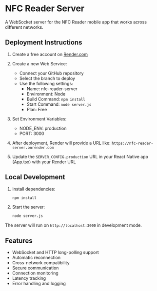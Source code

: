 # NFC Reader Server

A WebSocket server for the NFC Reader mobile app that works across different networks.

## Deployment Instructions

1. Create a free account on [Render.com](https://render.com)

2. Create a new Web Service:
   - Connect your GitHub repository
   - Select the branch to deploy
   - Use the following settings:
     - Name: nfc-reader-server
     - Environment: Node
     - Build Command: `npm install`
     - Start Command: `node server.js`
     - Plan: Free

3. Set Environment Variables:
   - NODE_ENV: production
   - PORT: 3000

4. After deployment, Render will provide a URL like: `https://nfc-reader-server.onrender.com`

5. Update the `SERVER_CONFIG.production` URL in your React Native app (App.tsx) with your Render URL

## Local Development

1. Install dependencies:
   ```bash
   npm install
   ```

2. Start the server:
   ```bash
   node server.js
   ```

The server will run on `http://localhost:3000` in development mode.

## Features

- WebSocket and HTTP long-polling support
- Automatic reconnection
- Cross-network compatibility
- Secure communication
- Connection monitoring
- Latency tracking
- Error handling and logging
